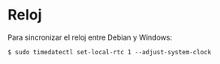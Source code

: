 # Reloj

Para sincronizar el reloj entre Debian y Windows:

```
$ sudo timedatectl set-local-rtc 1 --adjust-system-clock
```
